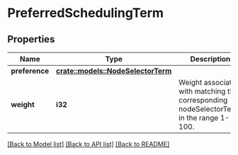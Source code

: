 # PreferredSchedulingTerm

## Properties

Name | Type | Description | Notes
------------ | ------------- | ------------- | -------------
**preference** | [**crate::models::NodeSelectorTerm**](NodeSelectorTerm.md) |  | 
**weight** | **i32** | Weight associated with matching the corresponding nodeSelectorTerm, in the range 1-100. | 

[[Back to Model list]](../README.md#documentation-for-models) [[Back to API list]](../README.md#documentation-for-api-endpoints) [[Back to README]](../README.md)


